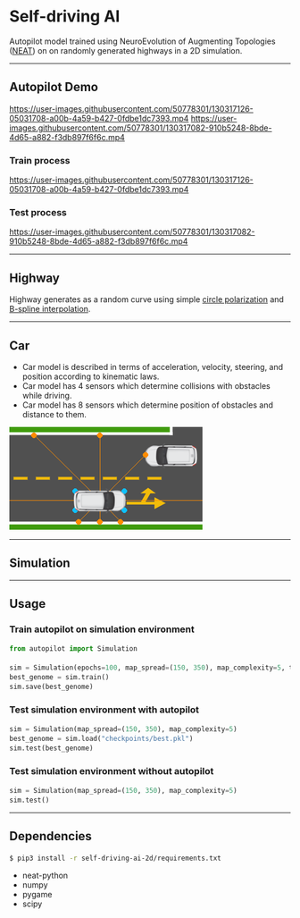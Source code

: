 # Self-driving AI

Autopilot model trained using NeuroEvolution of Augmenting Topologies ([NEAT](https://github.com/Defaultin/car-autopilot/blob/master/papers/neat.pdf)) on on randomly generated highways in a 2D simulation.

---

## Autopilot Demo

https://user-images.githubusercontent.com/50778301/130317126-05031708-a00b-4a59-b427-0fdbe1dc7393.mp4 https://user-images.githubusercontent.com/50778301/130317082-910b5248-8bde-4d65-a882-f3db897f6f6c.mp4

### Train process
https://user-images.githubusercontent.com/50778301/130317126-05031708-a00b-4a59-b427-0fdbe1dc7393.mp4

### Test process
https://user-images.githubusercontent.com/50778301/130317082-910b5248-8bde-4d65-a882-f3db897f6f6c.mp4

---

## Highway

Highway generates as a random curve using simple [circle polarization](https://en.wikipedia.org/wiki/Polar_coordinate_system) and [B-spline interpolation](https://en.wikipedia.org/wiki/B-spline).

---

## Car

* Сar model is described in terms of acceleration, velocity, steering, and position according to kinematic laws.
* Сar model has 4 sensors which determine collisions with obstacles while driving.
* Сar model has 8 sensors which determine position of obstacles and distance to them.

![](https://github.com/Defaultin/car-autopilot/blob/master/self-driving-ai-2d/demo/car-model.png "Car model")

---

## Simulation



---

## Usage

### Train autopilot on simulation environment
```python
from autopilot import Simulation

sim = Simulation(epochs=100, map_spread=(150, 350), map_complexity=5, time_per_map=3000)
best_genome = sim.train()
sim.save(best_genome)
```

### Test simulation environment with autopilot
```python
sim = Simulation(map_spread=(150, 350), map_complexity=5)
best_genome = sim.load("checkpoints/best.pkl")
sim.test(best_genome)
```

### Test simulation environment without autopilot
```python
sim = Simulation(map_spread=(150, 350), map_complexity=5)
sim.test()
```

---

## Dependencies

```bash
$ pip3 install -r self-driving-ai-2d/requirements.txt
```

* neat-python
* numpy
* pygame
* scipy
